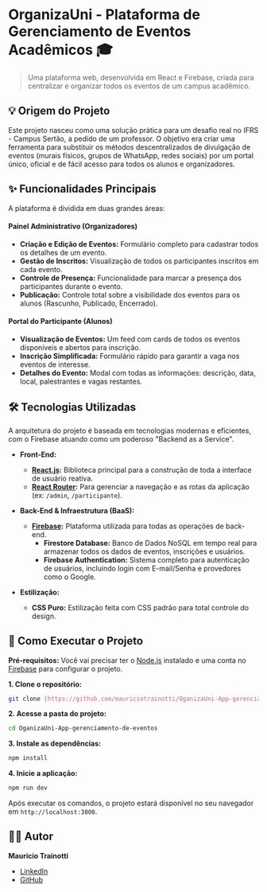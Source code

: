# OrganizaUni - Plataforma de Gerenciamento de Eventos Acadêmicos 🎓

> Uma plataforma web, desenvolvida em React e Firebase, criada para centralizar e organizar todos os eventos de um campus acadêmico.

## 💡 Origem do Projeto

Este projeto nasceu como uma solução prática para um desafio real no IFRS - Campus Sertão, a pedido de um professor. O objetivo era criar uma ferramenta para substituir os métodos descentralizados de divulgação de eventos (murais físicos, grupos de WhatsApp, redes sociais) por um portal único, oficial e de fácil acesso para todos os alunos e organizadores.

## ✨ Funcionalidades Principais

A plataforma é dividida em duas grandes áreas:

#### Painel Administrativo (Organizadores)
- **Criação e Edição de Eventos:** Formulário completo para cadastrar todos os detalhes de um evento.
- **Gestão de Inscritos:** Visualização de todos os participantes inscritos em cada evento.
- **Controle de Presença:** Funcionalidade para marcar a presença dos participantes durante o evento.
- **Publicação:** Controle total sobre a visibilidade dos eventos para os alunos (Rascunho, Publicado, Encerrado).

#### Portal do Participante (Alunos)
- **Visualização de Eventos:** Um feed com cards de todos os eventos disponíveis e abertos para inscrição.
- **Inscrição Simplificada:** Formulário rápido para garantir a vaga nos eventos de interesse.
- **Detalhes do Evento:** Modal com todas as informações: descrição, data, local, palestrantes e vagas restantes.


## 🛠️ Tecnologias Utilizadas

A arquitetura do projeto é baseada em tecnologias modernas e eficientes, com o Firebase atuando como um poderoso "Backend as a Service".

- **Front-End:**
  - **[React.js](https://react.dev/):** Biblioteca principal para a construção de toda a interface de usuário reativa.
  - **[React Router](https://reactrouter.com/):** Para gerenciar a navegação e as rotas da aplicação (ex: `/admin`, `/participante`).

- **Back-End & Infraestrutura (BaaS):**
  - **[Firebase](https://firebase.google.com/):** Plataforma utilizada para todas as operações de back-end.
    - **Firestore Database:** Banco de Dados NoSQL em tempo real para armazenar todos os dados de eventos, inscrições e usuários.
    - **Firebase Authentication:** Sistema completo para autenticação de usuários, incluindo login com E-mail/Senha e provedores como o Google.

- **Estilização:**
  - **CSS Puro:** Estilização feita com CSS padrão para total controle do design.

## 🚀 Como Executar o Projeto

**Pré-requisitos:** Você vai precisar ter o [Node.js](https://nodejs.org/en) instalado e uma conta no [Firebase](https://firebase.google.com/) para configurar o projeto.

**1. Clone o repositório:**
```bash
git clone [https://github.com/mauriciotrainotti/OganizaUni-App-gerenciamento-de-eventos.git](https://github.com/mauriciotrainotti/OganizaUni-App-gerenciamento-de-eventos.git)
```

**2. Acesse a pasta do projeto:**
```bash
cd OganizaUni-App-gerenciamento-de-eventos
```

**3. Instale as dependências:**
```bash
npm install
```


**4. Inicie a aplicação:**
```bash
npm run dev
```
Após executar os comandos, o projeto estará disponível no seu navegador em `http://localhost:3000`.

## 👨‍💻 Autor
**Maurício Trainotti**
- [LinkedIn](https://www.linkedin.com/in/mauriciotrainotti/)
- [GitHub](https://github.com/mauriciotrainotti)
